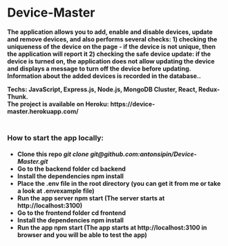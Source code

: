 # Device-Master

<b> The application allows you to add, enable and disable devices, update and remove devices, and also performs several checks: 1) checking the uniqueness of the device on the page - if the device is not unique, then the application will report it 2) checking the safe device update: if the device is turned on, the application does not allow updating the device and displays a message to turn off the device before updating. Information about the added devices is recorded in the database..
  </b> <br />
  
 <b>
Techs: JavaScript, Express.js, Node.js, MongoDB Cluster, React, Redux-Thunk.
 </b> <br /> 
 
 <b>
  The project is available on Heroku: https://device-master.herokuapp.com/
  </b> <br />
  
  <h3> <br />
  How to start the app locally:
  </h3> 
  
  <h4>
  <ul>
    <li>
      Clone this repo <i> git clone git@github.com:antonsipin/Device-Master.git </i>
    </li>
     <li>
      Go to the backend folder <b> cd backend </b>
    </li>
    <li>
      Install the dependencies <b> npm install </b>
    </li>
    <li>
      Place the .env file in the root directory (you can get it from me or take a look at .envexample file)
    </li>
    <li>
      Run the app server <b> npm start </b> (The server starts at http://localhost:3100)
    </li>
    <li>
      Go to the frontend folder <b> cd frontend </b>
    </li>
    <li>
      Install the dependencies <b> npm install </b>
    </li>
    <li>
      Run the app <b> npm start </b> (The app starts at http://localhost:3100 in browser and you will be able to test the app)
    </li>
  </ul>
  </h4>
